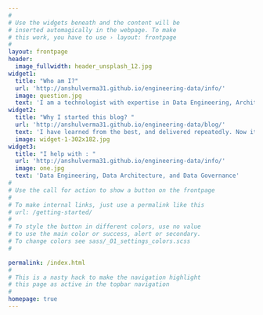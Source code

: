 ```yaml
---
#
# Use the widgets beneath and the content will be
# inserted automagically in the webpage. To make
# this work, you have to use › layout: frontpage
#
layout: frontpage
header:
  image_fullwidth: header_unsplash_12.jpg
widget1:
  title: "Who am I?"
  url: 'http://anshulverma31.github.io/engineering-data/info/'
  image: question.jpg
  text: 'I am a technologist with expertise in Data Engineering, Architecture and Governance. I have been working for over a decade now, and have served companies in several sectors (Telecom, Manufacturing, E-Commerce, and Insurance). '
widget2:
  title: "Why I started this blog? "
  url: 'http://anshulverma31.github.io/engineering-data/blog/'
  text: 'I have learned from the best, and delivered repeatedly. Now its time to give back to the community ...'
  image: widget-1-302x182.jpg
widget3:
  title: "I help with : "
  url: 'http://anshulverma31.github.io/engineering-data/info/'
  image: one.jpg
  text: 'Data Engineering, Data Architecture, and Data Governance'
#
# Use the call for action to show a button on the frontpage
#
# To make internal links, just use a permalink like this
# url: /getting-started/  
#
# To style the button in different colors, use no value
# to use the main color or success, alert or secondary.
# To change colors see sass/_01_settings_colors.scss
#

permalink: /index.html
#
# This is a nasty hack to make the navigation highlight
# this page as active in the topbar navigation
#
homepage: true
---
```


